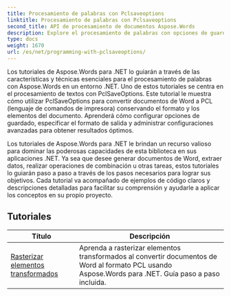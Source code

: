 ```yaml
---
title: Procesamiento de palabras con Pclsaveoptions
linktitle: Procesamiento de palabras con Pclsaveoptions
second_title: API de procesamiento de documentos Aspose.Words
description: Explore el procesamiento de palabras con opciones de guardado PCL en Aspose.Words para .NET. Aprenda a manipular y personalizar el almacenamiento de documentos de Word en formato PCL con tutoriales paso a paso y ejemplos de código.
type: docs
weight: 1670
url: /es/net/programming-with-pclsaveoptions/
---
```

Los tutoriales de Aspose.Words para .NET lo guiarán a través de las características y técnicas esenciales para el procesamiento de palabras con Aspose.Words en un entorno .NET. Uno de estos tutoriales se centra en el procesamiento de textos con PclSaveOptions. Este tutorial le muestra cómo utilizar PclSaveOptions para convertir documentos de Word a PCL (lenguaje de comandos de impresora) conservando el formato y los elementos del documento. Aprenderá cómo configurar opciones de guardado, especificar el formato de salida y administrar configuraciones avanzadas para obtener resultados óptimos.

Los tutoriales de Aspose.Words para .NET le brindan un recurso valioso para dominar las poderosas capacidades de esta biblioteca en sus aplicaciones .NET. Ya sea que desee generar documentos de Word, extraer datos, realizar operaciones de combinación u otras tareas, estos tutoriales lo guiarán paso a paso a través de los pasos necesarios para lograr sus objetivos. Cada tutorial va acompañado de ejemplos de código claros y descripciones detalladas para facilitar su comprensión y ayudarle a aplicar los conceptos en su propio proyecto.

 ## Tutoriales
| Título | Descripción |
| --- | --- |
| [Rasterizar elementos transformados](./rasterize-transformed-elements/) | Aprenda a rasterizar elementos transformados al convertir documentos de Word al formato PCL usando Aspose.Words para .NET. Guía paso a paso incluida. |